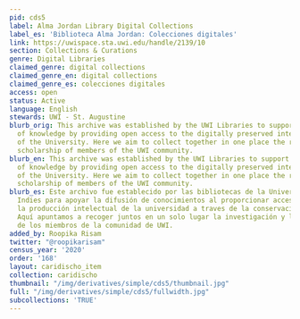 ```yaml
---
pid: cds5
label: Alma Jordan Library Digital Collections
label_es: 'Biblioteca Alma Jordan: Colecciones digitales'
link: https://uwispace.sta.uwi.edu/handle/2139/10
section: Collections & Curations
genre: Digital Libraries
claimed_genre: digital collections
claimed_genre_en: digital collections
claimed_genre_es: colecciones digitales
access: open
status: Active
language: English
stewards: UWI - St. Augustine
blurb_orig: This archive was established by the UWI Libraries to support the dissemination
  of knowledge by providing open access to the digitally preserved intellectual output
  of the University. Here we aim to collect together in one place the research and
  scholarship of members of the UWI community.
blurb_en: This archive was established by the UWI Libraries to support the dissemination
  of knowledge by providing open access to the digitally preserved intellectual output
  of the University. Here we aim to collect together in one place the research and
  scholarship of members of the UWI community.
blurb_es: Este archivo fue establecido por las bibliotecas de la Universidad de West
  Indies para apoyar la difusión de conocimientos al proporcionar acceso abierto a
  la producción intelectual de la universidad a traves de la conservación digital.
  Aquí apuntamos a recoger juntos en un solo lugar la investigación y los trabajos
  de los miembros de la comunidad de UWI.
added_by: Roopika Risam
twitter: "@roopikarisam"
census_year: '2020'
order: '168'
layout: caridischo_item
collection: caridischo
thumbnail: "/img/derivatives/simple/cds5/thumbnail.jpg"
full: "/img/derivatives/simple/cds5/fullwidth.jpg"
subcollections: 'TRUE'
---
```

